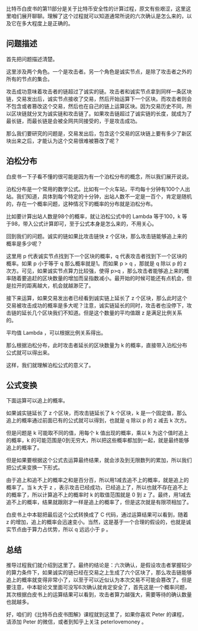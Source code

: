 比特币白皮书的第11部分是关于比特币安全性的计算过程，原文有些艰涩，这里这里咱们展开聊聊。理解了这个过程就可以知道通常所说的六次确认是怎么来的，以及它在多大程度上是正确的。

## 问题描述

首先把问题描述清楚。

这里涉及两个角色。一个是攻击者。另一个角色是诚实节点，是除了攻击者之外的所有的节点的集合。

攻击成功意味着攻击者的链超过了诚实的链。攻击者和诚实节点拿到同样一条区块链，交易发出后，诚实节点接收了交易，然后开始运算下一个区块。而攻击者则会不包含或者篡改这个交易，然后也在自己的链上运算区块。因为交易历史不同，所以区块链就分叉为诚实链和攻击链了。如果攻击链超过了诚实链的长度，就成为了最长链，而最长链是会被全网共同接受的，于是攻击成功。

那么我们要研究的问题是，交易发出后，包含这个交易的区块链上要有多少了新区块出来之后，才能认为这个交易很难被篡改了呢？

## 泊松分布

白皮书一下子看不懂的很可能是因为有一个泊松分布的概念，所以我们展开说说。

泊松分布是一个常用的数学公式。比如有一个火车站，平均每十分钟有100个人出站。我们知道，具体到每个特定的十分钟，出站人数不一定是一百个，肯定是随机的，存在一个概率问题，这种情况下的概率的分布就是泊松分布。

比如要计算出站人数是98个的概率，就让泊松公式中的 Lambda 等于100，k 等于98，带入公式计算即可，至于公式本身是怎么来的，不用关心。

回到我们的问题。诚实的链如果比攻击链快 z 个区块，那么攻击链能够追上来的概率是多少呢？

这里用 p 代表诚实节点找到下一个区块的概率，q 代表攻击者找到下一个区块的概率。如果 p 小于等于 q 那么概率就是1。而如果 p > q ，那就是 q 除以 p 的 z 次方。可见，如果诚实节点算力比较强，使得 p>q ，那么攻击者能够追上来的概率随着要追赶的区块数量的增加而呈指数减小。最开始的时候可能还有点机会，但是拉开的距离越大，机会就越渺茫了。

接下来运算，如果交易发出者已经看到诚实链上延长了 z 个区块，那么此时这个交易被攻击成功的概率是多大呢？注意，诚实链延长的同时，攻击者也没停下，攻击链的延长几个区块我们不知道。但是这个数量的平均值跟 z 是满足比例关系的。

平均值 Lambda ，可以根据比例关系得出。

那么根据泊松分布，此时攻击者延长的区块数量为 k 的概率，直接带入泊松分布公式就可以得出来。

这样，我们就理解泊松公式的意义了。

## 公式变换

下面运算可以追上的概率。

如果诚实链延长了 z 个区块，而攻击链延长了 k 个区块，k 是一个固定值，那么追上的概率通过前面已有的公式就可以得到，也就是 q 除以 p 的 z 减去 k 次方。

但是问题是 k 可能取不同的值，用每个 k 值出现的概率，乘以  k 为这个值时追上的概率，k 的可能范围是0到无穷大，所以把这些概率都加到一起，就是最终能够追上的概率了。

但是如果要根据这个公式去运算最终结果，就会涉及到无限数列的累加，所以我们把公式来变换一下形式。

由于追上和追不上的概率之和是百分百，所以用1减去追不上的概率，就是追上的概率了。当 k 大于 z ，表示攻击已经成功，已经追上了，所以也就不存在追不上的概率了，所以计算追不上的概率时 k 的取值范围就是 0 到 z 了。最终，用1减去追不上的概率，结果就跟刚才一样是追上的概率了，但是这次就是有限项相加了。

白皮书上中本聪把最后这个公式转换成了 C 代码，通过运算结果可以看到，随着 z 的增加，追上的概率会迅速变小。当然，这是基于一个合理的假设的，也就是诚实节点由于算力占优势，所以 q 远远小于 p 。

## 总结

推导过程我们就介绍到这里了。最终的结论是：六次确认，是假设攻击者掌握较少的算力条件下，如果诚实的链已经在交易之上生成了六个区块了，那么攻击链能够追上的概率就变得非常小了，以至于可以近似认为本次交易不可能会篡改了。但是要注意，中本聪论文里面可没写6次确认就肯定安全了，首先这是一个概率问题，其次根据白皮书上的运算结果可以看到，攻击者算力越强大，需要等待的确认数量也就越多。

好，咱们的《比特币白皮书图解》课程就到这里了，如果你喜欢 Peter 的课程，请添加 Peter 的微信，或者到知乎上关注 peterlovemoney 。
